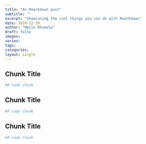 ```yaml
---
title: "An Rmarkdown post"
subtitle: ""
excerpt: "Showcasing the cool things you can do with Rmarkdown"
date: 2020-12-30
author: "Mpilo Khumalo"
draft: false
images:
series:
tags:
categories:
layout: single
---
```



## Chunk Title


```r
#R code chunk
```

## Chunk Title


```r
#R code chunk
```

## Chunk Title


```r
#R code chunk
```
